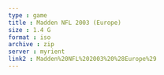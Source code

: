 ```yaml
---
type : game
title : Madden NFL 2003 (Europe)
size : 1.4 G
format : iso
archive : zip
server : myrient
link2 : Madden%20NFL%202003%20%28Europe%29
---
```

